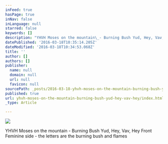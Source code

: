 ```yaml
---
inFeed: true
hasPage: true
inNav: false
inLanguage: null
starred: false
keywords: []
description: "YHVH Moses on the mountain\_- Burning Bush Yud, Hey, Vav, Hey Front Feminine side - the letters are the burning bush and flames"
datePublished: '2016-03-18T10:35:14.205Z'
dateModified: '2016-03-18T10:34:53.068Z'
title: ''
author: []
authors: []
publisher:
  name: null
  domain: null
  url: null
  favicon: null
sourcePath: _posts/2016-03-18-yhvh-moses-on-the-mountain-burning-bush-yud-hey-vav-hey.md
published: true
url: yhvh-moses-on-the-mountain-burning-bush-yud-hey-vav-hey/index.html
_type: Article

---
```

![](https://the-grid-user-content.s3-us-west-2.amazonaws.com/e5e4acf1-9827-4184-83aa-fe766eb42bd2.jpg)

YHVH Moses on the mountain - Burning Bush Yud, Hey, Vav, Hey Front Feminine side - the letters are the burning bush and flames